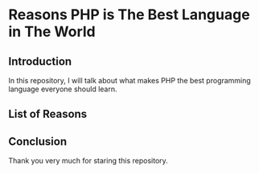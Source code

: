 # Reasons PHP is The Best Language in The World
## Introduction
In this repository, I will talk about what makes PHP the best programming language everyone should learn.

## List of Reasons



## Conclusion
Thank you very much for staring this repository.
